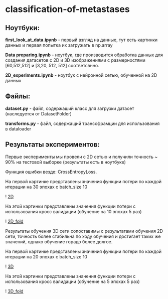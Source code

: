 # classification-of-metastases

## Ноутбуки:
**first_look_at_data.ipynb** - первый взгляд на данные, тут есть картинки данных и первая попытка их загружать в np.array 

**Data preparing.ipynb** - ноутбук, где производится обработка данных для создания датасетов с 2D и 3D изображениями с размерностями [60,512,512] и [3,20, 512, 512] соответсвнно.

**2D_experiments.ipynb** - ноутбук с нейронной сетью, обученной на 2D данных

## Файлы:
**dataset.py** - файл, содержаший класс для загрузки датасет (наследуется от DatasetFolder)

**transforms.py** - файл, содержащий трансофрамции для использования в dataloader

## Результаты экспериментов:

Первые эксперименты мы провели с 2D сетью и получили точность ~ 90% на тестовой выборке  (результаты есть в ноутбуке)

Функция ошибки везде: CrossEntropyLoss.

На первой картинке представлены значения функции потери по каждой итерации на 30 эпохах с batch_size 10

! [2D](/pictures/2D_30epoch.png)

На этой картинки представлены значения функции потери с использования кросс валидации (обучение на 10 эпохах 5 раз)

! [2D_fold](/pictures/2D_fold.png)



Результаты обучения 3D сети сопоставимы с результатами обучения 2D сети, точность более стабильна по ходу обучения и достигает таких же значений, однако обучение горадо более долгое.

На первой картинке представлены значения функции потери по каждой итерации на 20 эпохах с batch_size 10

! [3D](/pictures/3D_20epoch.png)

На этой картинки представлены значения функции потери с использования кросс валидации (обучение на 5 эпохах 5 раз)

! [3D_fold](/pictures/3D_fold.png)

